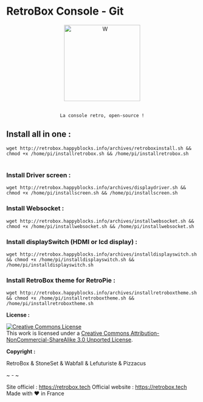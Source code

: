 
# RetroBox Console - Git
<div align="center" color="#0094D2">
	<img src="https://stoneset.pw/images/retrobox.jpg" height="200" alt="W" /><br><br>
    
    La console retro, open-source !
</div>

## Install all in one :

```shell
wget http://retrobox.happyblocks.info/archives/retroboxinstall.sh && chmod +x /home/pi/installretrobox.sh && /home/pi/installretrobox.sh
```
# 

### Install Driver screen : 
```shell
wget http://retrobox.happyblocks.info/archives/displaydriver.sh && chmod +x /home/pi/installscreen.sh && /home/pi/installscreen.sh
```

### Install Websocket : 
```shell
wget http://retrobox.happyblocks.info/archives/installwebsocket.sh && chmod +x /home/pi/installwebsocket.sh && /home/pi/installwebsocket.sh
```

### Install displaySwitch (HDMI or lcd display) : 
```shell
wget http://retrobox.happyblocks.info/archives/installdisplayswitch.sh && chmod +x /home/pi/installdisplayswitch.sh && /home/pi/installdisplayswitch.sh
```

### Install RetroBox theme for RetroPie : 
```shell
wget http://retrobox.happyblocks.info/archives/installretroboxtheme.sh && chmod +x /home/pi/installretroboxtheme.sh && /home/pi/installretroboxtheme.sh
```

__License :__

<a rel="license" href="http://creativecommons.org/licenses/by-nc-sa/3.0/"><img alt="Creative Commons License" style="border-width:0" src="https://i.creativecommons.org/l/by-nc-sa/3.0/88x31.png" /></a><br />This work is licensed under a <a rel="license" href="http://creativecommons.org/licenses/by-nc-sa/3.0/">Creative Commons Attribution-NonCommercial-ShareAlike 3.0 Unported License</a>.

__Copyright :__

RetroBox & StoneSet & Wabfall & Lefuturiste & Pizzacus

~ - ~

Site officiel : https://retrobox.tech
Official website : https://retrobox.tech
Made with ❤️ in France 
